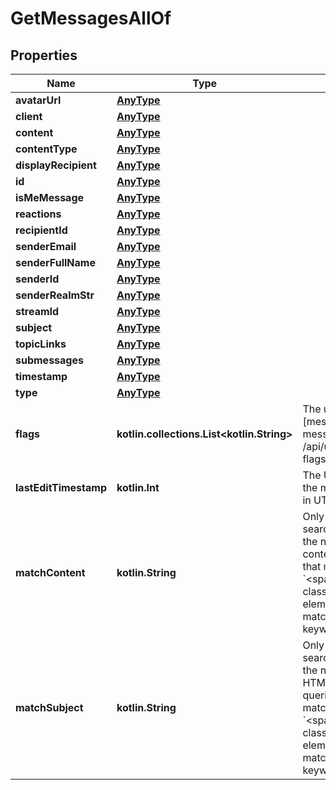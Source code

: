 
# GetMessagesAllOf

## Properties
Name | Type | Description | Notes
------------ | ------------- | ------------- | -------------
**avatarUrl** | [**AnyType**](.md) |  |  [optional]
**client** | [**AnyType**](.md) |  |  [optional]
**content** | [**AnyType**](.md) |  |  [optional]
**contentType** | [**AnyType**](.md) |  |  [optional]
**displayRecipient** | [**AnyType**](.md) |  |  [optional]
**id** | [**AnyType**](.md) |  |  [optional]
**isMeMessage** | [**AnyType**](.md) |  |  [optional]
**reactions** | [**AnyType**](.md) |  |  [optional]
**recipientId** | [**AnyType**](.md) |  |  [optional]
**senderEmail** | [**AnyType**](.md) |  |  [optional]
**senderFullName** | [**AnyType**](.md) |  |  [optional]
**senderId** | [**AnyType**](.md) |  |  [optional]
**senderRealmStr** | [**AnyType**](.md) |  |  [optional]
**streamId** | [**AnyType**](.md) |  |  [optional]
**subject** | [**AnyType**](.md) |  |  [optional]
**topicLinks** | [**AnyType**](.md) |  |  [optional]
**submessages** | [**AnyType**](.md) |  |  [optional]
**timestamp** | [**AnyType**](.md) |  |  [optional]
**type** | [**AnyType**](.md) |  |  [optional]
**flags** | **kotlin.collections.List&lt;kotlin.String&gt;** | The user&#39;s [message flags][message-flags] for the message.  [message-flags]: /api/update-message-flags#available-flags  |  [optional]
**lastEditTimestamp** | **kotlin.Int** | The UNIX timestamp for when the message was last edited, in UTC seconds.  |  [optional]
**matchContent** | **kotlin.String** | Only present if keyword search was included among the narrow parameters. HTML content of a queried message that matches the narrow, with &#x60;&lt;span class&#x3D;\&quot;highlight\&quot;&gt;&#x60; elements wrapping the matches for the search keywords.  |  [optional]
**matchSubject** | **kotlin.String** | Only present if keyword search was included among the narrow parameters. HTML-escaped topic of a queried message that matches the narrow, with &#x60;&lt;span class&#x3D;\&quot;highlight\&quot;&gt;&#x60; elements wrapping the matches for the search keywords.  |  [optional]



